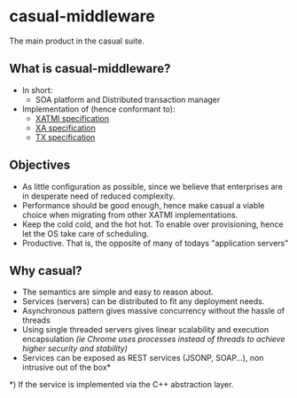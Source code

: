 # casual-middleware

The main product in the casual suite.

## What is casual-middleware?

* In short: 
    * SOA platform and Distributed transaction manager
* Implementation of (hence conformant to):
    * [XATMI specification](http://pubs.opengroup.org/onlinepubs/9694999399/toc.pdf)
    * [XA specification](http://pubs.opengroup.org/onlinepubs/009680699/toc.pdf)
    * [TX specification](http://pubs.opengroup.org/onlinepubs/9694999599/toc.pdf)


## Objectives
* As little configuration as possible, since we believe that enterprises are in desperate need of reduced complexity.
* Performance should be good enough, hence make casual a viable choice when migrating from other XATMI implementations.
* Keep the cold cold, and the hot hot. To enable over provisioning, hence let the OS take care of scheduling.
* Productive. That is, the opposite of many of todays "application servers"


## Why casual?
* The semantics are simple and easy to reason about.
* Services (servers) can be distributed to fit any deployment needs.
* Asynchronous pattern gives massive concurrency without the hassle of threads
* Using single threaded servers gives linear scalability and execution encapsulation *(ie Chrome uses processes instead of threads to achieve higher security and stability)* 
* Services can be exposed as REST services (JSONP, SOAP…), non intrusive out of the box\*

\*) If the service is implemented via the C++ abstraction layer.



